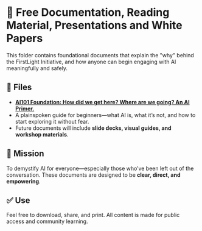# 📘 Free Documentation, Reading Material, Presentations and White Papers

This folder contains foundational documents that explain the "why" behind the FirstLight Initiative, and how anyone can begin engaging with AI meaningfully and safely.

## 📂 Files

- **[AI101 Foundation: How did we get here? Where are we going? An AI Primer.](https://github.com/ailiteracyforeveryone/firstlight/blob/main/docs/AI101_Foundation_Public_Release.pdf])**
- A plainspoken guide for beginners—what AI is, what it’s not, and how to start exploring it without fear.
- Future documents will include **slide decks, visual guides, and workshop materials**.

## 📎 Mission
To demystify AI for everyone—especially those who’ve been left out of the conversation. These documents are designed to be **clear, direct, and empowering**.

## ✅ Use
Feel free to download, share, and print. All content is made for public access and community learning.
